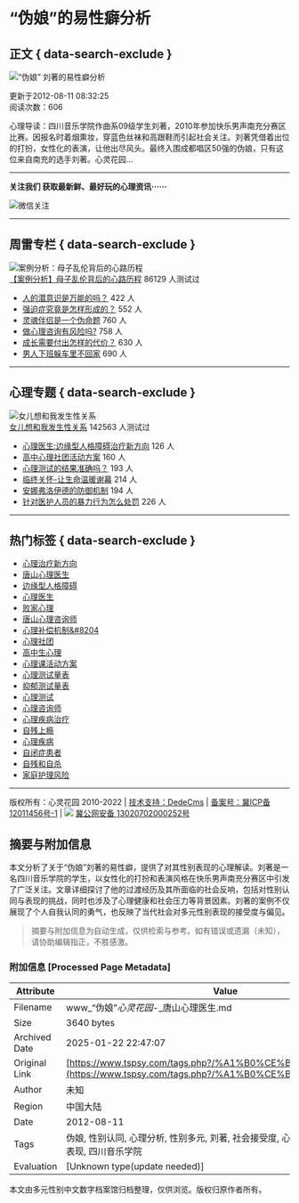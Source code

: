 # “伪娘”的易性癖分析

## 正文 { data-search-exclude }


![“伪娘” 刘著的易性癖分析](/images/defaultpic.gif)

更新于2012-08-11 08:32:25  
阅读次数：606

心理导读：四川音乐学院作曲系09级学生刘著，2010年参加快乐男声南充分赛区比赛。因报名时着烟熏妆，穿蓝色丝袜和高跟鞋而引起社会关注。刘著凭借着出位的打扮，女性化的表演，让他出尽风头。最终入围成都唱区50强的伪娘，只有这位来自南充的选手刘著。心灵花园...

---

**关注我们 获取最新鲜、最好玩的心理资讯······**

![微信关注](http://www.tspsy.com/about/wechat.jpg)

---

## 周雷专栏 { data-search-exclude }

![案例分析：母子乱伦背后的心路历程](/uploads/allimg/130919/1-130919211401928.jpg)  
[【案例分析】母子乱伦背后的心路历程](/joely/779.html) 86129 人测试过

- [人的潜意识是万能的吗？](/joely/8791.html) 422 人
- [强迫症究竟是怎样形成的？](/joely/8728.html) 552 人
- [灵魂伴侣是一个伪命题](/joely/8182.html) 760 人
- [做心理咨询有风险吗?](/joely/8181.html) 758 人
- [成长需要付出怎样的代价？](/joely/8177.html) 630 人
- [男人下班躲车里不回家](/joely/8176.html) 690 人

---

## 心理专题 { data-search-exclude }

![女儿想和我发生性关系](/uploads/allimg/120722/1-120H2094F5221.jpg)  
[女儿想和我发生性关系](/zhuanti/anli/869.html) 142563 人测试过

- [心理医生:边缘型人格障碍治疗新方向](/zhuanti/anli/8908.html) 126 人
- [高中心理社团活动方案](/zhuanti/anli/8906.html) 160 人
- [心理测试的结果准确吗？](/zhuanti/xlcs/8905.html) 193 人
- [临终关怀-让生命温暖谢幕](/zhuanti/anli/8899.html) 214 人
- [安娜弗洛伊德的防御机制](/zhuanti/anli/8894.html) 194 人
- [针对医护人员的暴力行为怎么处罚](/xlxt/8892.html) 226 人

---

## 热门标签 { data-search-exclude }

- [心理治疗新方向](/tags.php?/%D0%C4%C0%ED%D6%CE%C1%C6%D0%C2%B7%BD%CF%F2/)
- [唐山心理医生](/tags.php?/%CC%C6%C9%BD%D0%C4%C0%ED%D2%BD%C9%FA/)
- [边缘型人格障碍](/tags.php?/%B1%DF%D4%B5%D0%CD%C8%CB%B8%F1%D5%CF%B0%AD/)
- [心理医生](/tags.php?/%D0%C4%C0%ED%D2%BD%C9%FA/)
- [败家心理](/tags.php?/%B0%DC%BC%D2%D0%C4%C0%ED/)
- [唐山心理咨询师](/tags.php?/%CC%C6%C9%BD%D0%C4%C0%ED%D7%C9%D1%AF%CA%A6/)
- [心理补偿机制&#8204](/tags.php?/%D0%C4%C0%ED%B2%B9%B3%A5%BB%FA%D6%C6%26%238204/)
- [心理社团](/tags.php?/%D0%C4%C0%ED%C9%E7%CD%C5/)
- [高中生心理](/tags.php?/%B8%DF%D6%D0%C9%FA%D0%C4%C0%ED/)
- [心理课活动方案](/tags.php?/%D0%C4%C0%ED%BF%CE%BB%EE%B6%AF%B7%BD%B0%B8/)
- [心理测试量表](/tags.php?/%D0%C4%C0%ED%B2%E2%CA%D4%C1%BF%B1%ED/)
- [抑郁测试量表](/tags.php?/%D2%D6%D3%F4%B2%E2%CA%D4%C1%BF%B1%ED/)
- [心理测试](/tags.php?/%D0%C4%C0%ED%B2%E2%CA%D4/)
- [心理咨询师](/tags.php?/%D0%C4%C0%ED%D7%C9%D1%AF%CA%A6/)
- [心理疾病治疗](/tags.php?/%D0%C4%C0%ED%BC%B2%B2%A1%D6%CE%C1%C6/)
- [自残上瘾](/tags.php?/%D7%D4%B2%D0%C9%CF%F1%AB/)
- [心理疾病](/tags.php?/%D0%C4%C0%ED%BC%B2%B2%A1/)
- [自闭症患者](/tags.php?/%D7%D4%B1%D5%D6%A2%BB%BC%D5%DF/)
- [自残和自杀](/tags.php?/%D7%D4%B2%D0%BA%CD%D7%D4%C9%B1/)
- [家庭护理风险](/tags.php?/%BC%D2%CD%A5%BB%A4%C0%ED%B7%E7%CF%D5/)

---

版权所有：心灵花园 2010-2022 | [技术支持：DedeCms](http://www.dedecms.com) | [备案号：冀ICP备12011456号-1](https://beian.miit.gov.cn) | ![](/about/beian.png) [冀公网安备 13020702000252号](http://www.beian.gov.cn/portal/registerSystemInfo?recordcode=13020702000252)
<!-- tcd_original_link https://www.tspsy.com/tags.php?/%A1%B0%CE%B1%C4%EF%A1%B1/ -->


## 摘要与附加信息

<!-- tcd_abstract -->
本文分析了关于“伪娘”刘著的易性癖，提供了对其性别表现的心理解读。刘著是一名四川音乐学院的学生，以女性化的打扮和表演风格在快乐男声南充分赛区中引发了广泛关注。文章详细探讨了他的过渡经历及其所面临的社会反响，包括对性别认同与表现的挑战，同时也涉及了心理健康和社会压力等背景因素。刘著的案例不仅展现了个人自我认同的勇气，也反映了当代社会对多元性别表现的接受度与偏见。
<!-- tcd_abstract_end -->

> 摘要与附加信息为自动生成，仅供检索与参考。如有错误或遗漏（未知），请协助编辑指正，不胜感激。

### 附加信息 [Processed Page Metadata]

| Attribute       | Value                                  |
|-----------------|----------------------------------------|
| Filename        | www_“伪娘”_心灵花园_-_唐山心理医生.md                             |
| Size            | 3640 bytes                           |
| Archived Date   | 2025-01-22 22:47:07                             |
| Original Link   | [https://www.tspsy.com/tags.php?/%A1%B0%CE%B1%C4%EF%A1%B1/](https://www.tspsy.com/tags.php?/%A1%B0%CE%B1%C4%EF%A1%B1/)                       |
| Author          | 未知                               |
| Region          | 中国大陆                               |
| Date            | 2012-08-11                                 |
| Tags            | 伪娘, 性别认同, 心理分析, 性别多元, 刘著, 社会接受度, 心理健康, 过渡经历, 媒体表现, 四川音乐学院                                 |
| Evaluation            | [Unknown type(update needed)]                                 |
<!-- tcd_table_end -->

本文由多元性别中文数字档案馆归档整理，仅供浏览。版权归原作者所有。
